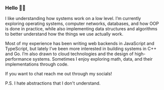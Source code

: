 ### Hello 🙋‍♂️

I like understanding how systems work on a low level. I’m currently exploring operating systems, computer networks, databases, and how OOP is done in practice, while also implementing data structures and algorithms to better understand how the things we use actually work.

Most of my experience has been writing web backends in JavaScript and TypeScript, but lately I’ve been more interested in building systems in C++ and Go. I’m also drawn to cloud technologies and the design of high-performance systems. Sometimes I enjoy exploring math, data, and their implementations through code.

If you want to chat reach me out through my socials!

P.S. I hate abstractions that I don't understand.
